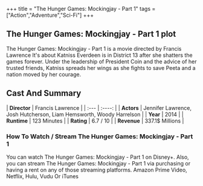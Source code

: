 +++
title = "The Hunger Games: Mockingjay - Part 1"
tags = ["Action","Adventure","Sci-Fi"]
+++
## The Hunger Games: Mockingjay - Part 1 plot
The Hunger Games: Mockingjay - Part 1 is a movie directed by Francis Lawrence It's about Katniss Everdeen is in District 13 after she shatters the games forever. Under the leadership of President Coin and the advice of her trusted friends, Katniss spreads her wings as she fights to save Peeta and a nation moved by her courage.
## Cast And Summary
| **Director**      | Francis Lawrence |
    | :---        |    :----:   |
    |  **Actors** | Jennifer Lawrence, Josh Hutcherson, Liam Hemsworth, Woody Harrelson |
    | **Year**   | 2014    |
    |  **Runtime** | 123 Minutes |
    |  **Rating** | 6.7 / 10 | 
    |  **Revenue** | 337.1$ Millions |
### How To Watch / Stream The Hunger Games: Mockingjay - Part 1
You can watch The Hunger Games: Mockingjay - Part 1 on Disney+.
Also, you can stream The Hunger Games: Mockingjay - Part 1 via purchasing or having a rent on any of those streaming platforms.
Amazon Prime Video, Netflix, Hulu, Vudu Or iTunes